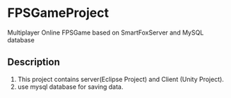 # FPSGameProject
Multiplayer Online FPSGame based on SmartFoxServer and MySQL database


## Description
1. This project contains server(Eclipse Project) and Client (Unity Project).
2. use mysql database for saving data.



